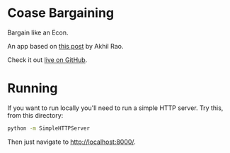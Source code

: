 # Coase Bargaining
Bargain like an Econ.

An app based on [this post](http://akhilrao.github.io/micro%20theory/2016/05/10/coase-bargaining-externality.html) by Akhil Rao.

Check it out [live on GitHub](https://rawgit.com/srlm-io/coase-bargaining/master/index.html).

# Running

If you want to run locally you'll need to run a simple HTTP server. Try this, from this directory:

```bash
python -m SimpleHTTPServer
```

Then just navigate to [http://localhost:8000/](http://localhost:8000/).
